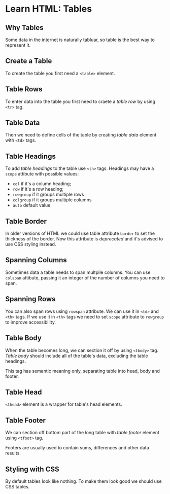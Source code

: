 # Learn HTML: Tables

## Why Tables

Some data in the internet is naturally tabluar, so table is the best way to represent it.

## Create a Table

To create the table you first need a `<table>` element.

## Table Rows

To enter data into the table you first need to craete a _table row_ by using `<tr>` tag.

## Table Data

Then we need to define cells of the table by creating _table data_ element with `<td>` tags.

## Table Headings

To add _table headings_ to the table use `<th>` tags. Headings may have a `scope` attibute with possible values:

* `col` if it's a column heading;
* `row` if it's a row heading;
* `rowgroup` if it groups multiple rows
* `colgroup` if it groups multiple columns
* `auto` default value

## Table Border

In older versions of HTML we could use table attribute `border` to set the thickness of the border. Now this attribute is _deprecated_ and it's advised to use CSS styling instead.

## Spanning Columns

Sometimes data a table needs to span multpile columns. You can use `colspan` attibute, passing it an integer of the number of columns you need to span.

## Spanning Rows

You can also span rows using `rowspan` attribute. We can use it in `<td>` and `<th>` tags. If we use it in `<th>` tags we need to set `scope` attribute to `rowgroup` to improve accessibility.

## Table Body

When the table becomes long, we can section it off by using `<tbody>` tag. _Table body_ should include all of the table's data, excluding the table headings.

This tag has semantic meaning only, separating table into head, body and footer.

## Table Head

`<thead>` element is a wrapper for table's head elements.

## Table Footer

We can section off bottom part of the long table with _table footer_ element using `<tfoot>` tag.

Footers are usually used to contain sums, differences and other data results.

## Styling with CSS

By default tables look like nothing. To make them look good we should use CSS tables.
